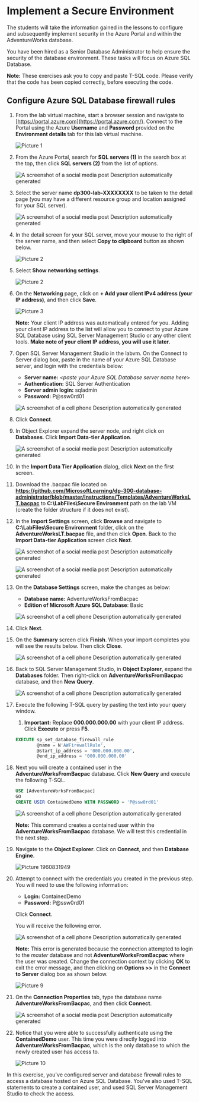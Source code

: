 # Implement a Secure Environment

The students will take the information gained in the lessons to configure and subsequently implement security in the Azure Portal and within the AdventureWorks database.

You have been hired as a Senior Database Administrator to help ensure the security of the database environment. These tasks will focus on Azure SQL Database.

**Note:** These exercises ask you to copy and paste T-SQL code. Please verify that the code has been copied correctly, before executing the code.

## Configure Azure SQL Database firewall rules

1. From the lab virtual machine, start a browser session and navigate to [https://portal.azure.com](https://portal.azure.com/). Connect to the Portal using the Azure **Username** and **Password** provided on the **Environment details** tab for this lab virtual machine.

    ![Picture 1](../images/dp300-lab4-img1.png)

1. From the Azure Portal, search for **SQL servers (1)** in the search box at the top, then click **SQL servers (2)** from the list of options.

    ![A screenshot of a social media post Description automatically generated](../images/dp300-lab4-img2.png)

1. Select the server name **dp300-lab-XXXXXXXX** to be taken to the detail page (you may have a different resource group and location assigned for your SQL server).

    ![A screenshot of a social media post Description automatically generated](../images/dp300-lab4-img3.png)

1. In the detail screen for your SQL server, move your mouse to the right of the server name, and then select **Copy to clipboard** button as shown below.

    ![Picture 2](../images/dp300-lab4-img4.png)

1. Select **Show networking settings**.

    ![Picture 2](../images/dp300-lab4-img5.png)

1. On the **Networking** page, click on **+ Add your client IPv4 address (your IP address)**, and then click **Save**.

    ![Picture 3](../images/dp300-lab4-img6.png)

    **Note:** Your client IP address was automatically entered for you. Adding your client IP address to the list will allow you to connect to your Azure SQL Database using SQL Server Management Studio or any other client tools. **Make note of your client IP address, you will use it later.**

1. Open SQL Server Management Studio in the labvm. On the Connect to Server dialog box, paste in the name of your Azure SQL Database server, and login with the credentials below:

    - **Server name:** &lt;_paste your Azure SQL Database server name here_&gt;
    - **Authentication:** SQL Server Authentication
    - **Server admin login:** sqladmin
    - **Password:** P@ssw0rd01

    ![A screenshot of a cell phone Description automatically generated](../images/dp300-lab4-img7.png)

1. Click **Connect**.

1. In Object Explorer expand the server node, and right click on **Databases**. Click **Import Data-tier Application**.

    ![A screenshot of a social media post Description automatically generated](../images/dp300-lab4-img8.png)

1. In the **Import Data Tier Application** dialog, click **Next** on the first screen.

1. Download the .bacpac file located on **https://github.com/MicrosoftLearning/dp-300-database-administrator/blob/master/Instructions/Templates/AdventureWorksLT.bacpac** to **C:\LabFiles\Secure Environment**  path on the lab VM (create the folder structure if it does not exist).

1. In the **Import Settings** screen, click **Browse** and navigate to **C:\LabFiles\Secure Environment** folder, click on the **AdventureWorksLT.bacpac** file, and then click **Open**. Back to the **Import Data-tier Application** screen click **Next**.

    ![A screenshot of a social media post Description automatically generated](../images/dp300-lab4-img9.png)

    ![A screenshot of a social media post Description automatically generated](../images/dp300-lab4-img10.png)

1. On the **Database Settings** screen, make the changes as below:

    - **Database name:** AdventureWorksFromBacpac
    - **Edition of Microsoft Azure SQL Database**: Basic

    ![A screenshot of a cell phone Description automatically generated](../images/dp300-lab4-img11.png)

1. Click **Next**.

1. On the **Summary** screen click **Finish**. When your import completes you will see the results below. Then click **Close**.

    ![A screenshot of a cell phone Description automatically generated](../images/dp300-lab4-img12.png)

1. Back to SQL Server Management Studio, in **Object Explorer**, expand the **Databases** folder. Then right-click on **AdventureWorksFromBacpac** database, and then **New Query**.

    ![A screenshot of a cell phone Description automatically generated](../images/dp300-lab4-img13.png)

1. Execute the following T-SQL query by pasting the text into your query window.
    1. **Important:** Replace **000.000.000.00** with your client IP address. Click **Execute** or press **F5**.

    ```sql
    EXECUTE sp_set_database_firewall_rule 
            @name = N'AWFirewallRule',
            @start_ip_address = '000.000.000.00', 
            @end_ip_address = '000.000.000.00'
    ```

1. Next you will create a contained user in the **AdventureWorksFromBacpac** database. Click **New Query** and execute the following T-SQL.

    ```sql
    USE [AdventureWorksFromBacpac]
    GO
    CREATE USER ContainedDemo WITH PASSWORD = 'P@ssw0rd01'
    ```

    ![A screenshot of a cell phone Description automatically generated](../images/dp300-lab4-img14.png)

    **Note:** This command creates a contained user within the **AdventureWorksFromBacpac** database. We will test this credential in the next step.

1. Navigate to the **Object Explorer**. Click on **Connect**, and then **Database Engine**.

    ![Picture 1960831949](../images/dp300-lab4-img15.png)

1. Attempt to connect with the credentials you created in the previous step. You will need to use the following information:

    - **Login:** ContainedDemo
    - **Password:** P@ssw0rd01

     Click **Connect**.

     You will receive the following error.

    ![A screenshot of a cell phone Description automatically generated](../images/dp300-lab4-img16.png)

    **Note:** This error is generated because the connection attempted to login to the *master* database and not **AdventureWorksFromBacpac** where the user was created. Change the connection context by clicking **OK** to exit the error message, and then clicking on **Options >>** in the **Connect to Server** dialog box as shown below.

    ![Picture 9](../images/dp300-lab4-img17.png)

1. On the **Connection Properties** tab, type the database name **AdventureWorksFromBacpac**, and then click **Connect**.

    ![A screenshot of a social media post Description automatically generated](../images/dp300-lab4-img18.png)

1. Notice that you were able to successfully authenticate using the **ContainedDemo** user. This time you were directly logged into **AdventureWorksFromBacpac**, which is the only database to which the newly created user has access to.

    ![Picture 10](../images/dp300-lab4-img19.png)

In this exercise, you've configured server and database firewall rules to access a database hosted on Azure SQL Database. You've also used T-SQL statements to create a contained user, and used SQL Server Management Studio to check the access.
